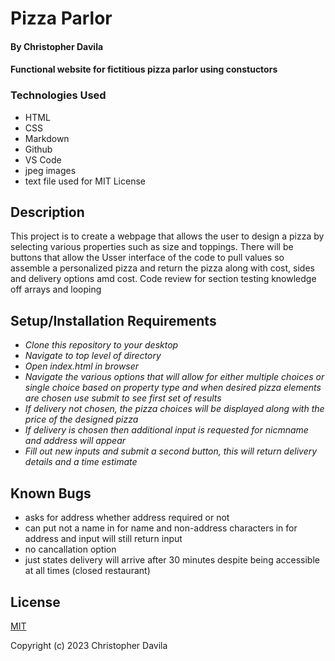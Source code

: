 # Pizza Parlor

####  By Christopher Davila

#### Functional website for fictitious pizza parlor using constuctors 

### Technologies Used

* HTML
* CSS
* Markdown
* Github
* VS Code
* jpeg images
* text file used for MIT License

## Description

This project is to create a webpage that allows the user to design a pizza by selecting various properties such as size and toppings. There will be buttons that allow the Usser interface of the code to pull values so assemble a personalized pizza and return the pizza along with cost, sides and delivery options amd cost. Code review for section testing knowledge off arrays and looping

## Setup/Installation Requirements

* _Clone this repository to your desktop_
* _Navigate to top level of directory_
* _Open index.html in browser_
* _Navigate the various options that will allow for either multiple choices or single choice based on property type and when desired pizza elements are chosen use submit to see first set of results_
* _If delivery not chosen, the pizza choices will be displayed along with the price of the designed pizza_
* _If delivery is chosen then additional input is requested for nicmname and address will appear_
* _Fill out new inputs and submit a second button, this will return delivery details and a time estimate_


## Known Bugs

* asks for address whether address required or not
* can put not a name in for name and non-address characters in for address and input will still return input
* no cancallation option
* just states delivery will arrive after 30 minutes despite being accessible at all times (closed restaurant)


## License

[MIT](https://github.com/ChrisRDavila/Pizza-parlor/edit/main/LICENSE.txt)

Copyright (c) 2023 Christopher Davila
